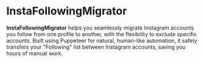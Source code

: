 # InstaFollowingMigrator
**InstaFollowingMigrator** helps you seamlessly migrate Instagram accounts you follow from one profile to another, with the flexibility to exclude specific accounts. Built using Puppeteer for natural, human-like automation, it safely transfers your "Following" list between Instagram accounts, saving you hours of manual work.
